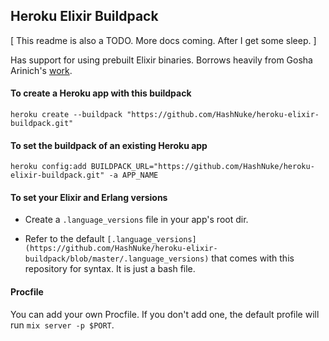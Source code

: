 ## Heroku Elixir Buildpack

[ This readme is also a TODO. More docs coming. After I get some sleep. ]

Has support for using prebuilt Elixir binaries. Borrows heavily from Gosha Arinich's [work](https://github.com/goshakkk/heroku-buildpack-elixir).


#### To create a Heroku app with this buildpack

    heroku create --buildpack "https://github.com/HashNuke/heroku-elixir-buildpack.git"


#### To set the buildpack of an existing Heroku app

    heroku config:add BUILDPACK_URL="https://github.com/HashNuke/heroku-elixir-buildpack.git" -a APP_NAME


#### To set your Elixir and Erlang versions

* Create a `.language_versions` file in your app's root dir.

* Refer to the default `[.language_versions](https://github.com/HashNuke/heroku-elixir-buildpack/blob/master/.language_versions)` that comes with this repository for syntax. It is just a bash file.


#### Procfile

You can add your own Procfile. If you don't add one, the default profile will run `mix server -p $PORT`.

